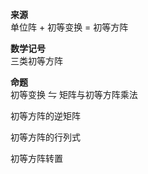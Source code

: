 **来源**    
单位阵 $+$ 初等变换 $=$ 初等方阵    
    
**数学记号**    
三类初等方阵    
    
**命题**    
初等变换 $\leftrightharpoons$ 矩阵与初等方阵乘法    
    
初等方阵的逆矩阵    
    
初等方阵的行列式    
    
初等方阵转置    
